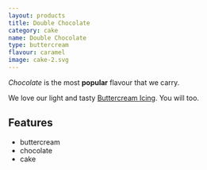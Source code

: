 ```yaml
---
layout: products
title: Double Chocolate
category: cake
name: Double Chocolate
type: buttercream
flavour: caramel
image: cake-2.svg
---
```


*Chocolate* is the most **popular** flavour that we carry.

We love our light and tasty [Buttercream Icing](https://en.wikipedia.org/wiki/Buttercream). You will too.

<!-- 	# = h1 
		## = h2 
-->

## Features

- buttercream
- chocolate
- cake

<img src="{{site.baseurl}}/assets/cake-2.svg" class="icing-description" alt="">
